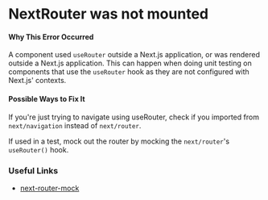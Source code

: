 # NextRouter was not mounted

#### Why This Error Occurred

A component used `useRouter` outside a Next.js application, or was rendered outside a Next.js application. This can happen when doing unit testing on components that use the `useRouter` hook as they are not configured with Next.js' contexts.

#### Possible Ways to Fix It

If you're just trying to navigate using useRouter, check if you imported from `next/navigation` instead of `next/router`.

If used in a test, mock out the router by mocking the `next/router`'s `useRouter()` hook.

### Useful Links

- [next-router-mock](https://www.npmjs.com/package/next-router-mock)
